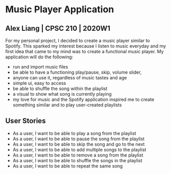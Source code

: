 # Music Player Application


## Alex Liang | CPSC 210 | 2020W1

For my personal project, I decided to create a music player similar to 
Spotify. This sparked my interest because I listen to music everyday
and my first idea that came to my mind was to create a
functional music player. My application will do the following:


- run and import music files 
- be able to have a functioning play/pause, skip, volume slider,
- anyone can use it, regardless of music tastes and age
- simple ui, easy to access
- be able to shuffle the song within the playlist
- a visual to show what song is currently playing
- my love for music and the Spotify application inspired me to create
something similar and to play user-created playlists

## User Stories

- As a user, I want to be able to play a song from the playlist
- As a user, I want to be able to pause the song from the playlist
- As a user, I want to be able to skip the song and go to the next
- As a user, I want to be able to add multiple songs to the playlist
- As a user, I want to be able to remove a song from the playlist
- As a user, I want to be able to shuffle the songs in the playlist
- As a user, I want to be able to repeat the same song

